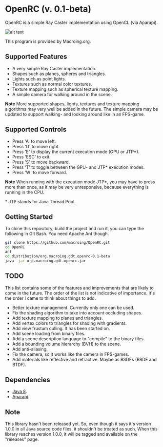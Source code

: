 OpenRC (v. 0.1-beta)
====================
OpenRC is a simple Ray Caster implementation using OpenCL (via Aparapi).

![alt text](https://github.com/macroing/OpenRC/blob/master/images/OpenCL_RayCaster_3.png "Ray Caster")

This program is provided by Macroing.org.

Supported Features
------------------
* A very simple Ray Caster implementation.
* Shapes such as planes, spheres and triangles.
* Lights such as point lights.
* Textures such as normal color textures.
* Texture mapping such as spherical texture mapping.
* A simple camera for walking around in the scene.

**Note** More supported shapes, lights, textures and texture mapping algorithms may very well be added in the future. The simple camera may be updated to support walking- and looking around like in an FPS-game.

Supported Controls
------------------
* Press 'A' to move left.
* Press 'D' to move right.
* Press 'E' to display the current execution mode (GPU or JTP*).
* Press 'ESC' to exit.
* Press 'S' to move backward.
* Press 'T' to toggle between the GPU- and JTP* execution modes.
* Press 'W' to move forward.

**Note** When running with the execution mode JTP*, you may have to press more than once, as it may be very unresponsive, because everything is running in the CPU.

\* JTP stands for Java Thread Pool.

Getting Started
---------------
To clone this repository, build the project and run it, you can type the following in Git Bash. You need Apache Ant though.
```bash
git clone https://github.com/macroing/OpenRC.git
cd OpenRC
ant
cd distribution/org.macroing.gdt.openrc-0.1-beta
java -jar org.macroing.gdt.openrc.jar
```

TODO
----
This list contains some of the features and improvements that are likely to come in the future. The order of the list is not indicative of importance. It's the order I came to think about things to add.
* Better texture management. Currently only one can be used.
* Fix the shading algorithm to take into account occluding shapes.
* Add texture mapping to planes and triangles.
* Add vertex colors to triangles for shading with gradients.
* Add view frustum culling. It has been started on.
* Add scene loading from binary files.
* Add a scene description language to "compile" to the binary files.
* Add a bounding volume hierarchy (BVH) to the scene.
* Add anti-aliasing.
* Fix the camera, so it works like the camera in FPS-games.
* Add materials like reflective and refractive. Maybe as BSDFs (BRDF and BTDF).

Dependencies
------------
 - [Java 8](http://www.java.com).
 - [Aparapi](https://github.com/aparapi/aparapi).

Note
----
This library hasn't been released yet. So, even though it says it's version 1.0.0 in all Java source code files, it shouldn't be treated as such. When this library reaches version 1.0.0, it will be tagged and available on the "releases" page.